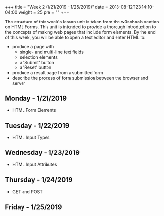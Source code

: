 +++
title = "Week 2 (1/21/2019 - 1/25/2019)"
date = 2018-08-12T23:14:10-04:00
weight = 25
pre = "<b></b>"
+++

The structure of this week's lesson unit is taken from the w3schools section on HTML Forms.  This unit is intended to provide a thorough introduction to the concepts of making web pages that include form elements.  By the end of this week, you will be able to open a text editor and enter HTML to:

- produce a page with
    - single- and multi-line text fields
    - selection elements
    - a 'Submit' button
    - a 'Reset' button
- produce a result page from a submitted form
- describe the process of form submission between the browser and server

## Monday - 1/21/2019

- HTML Form Elements

## Tuesday - 1/22/2019

- HTML Input Types

## Wednesday - 1/23/2019

- HTML Input Attributes

## Thursday - 1/24/2019

- GET and POST

## Friday - 1/25/2019
